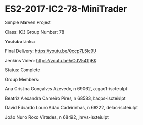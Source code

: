 # ES2-2017-IC2-78-MiniTrader
Simple Marven Project

Class: IC2     Group Number: 78

Youtube Links:

Final Delivery: https://youtu.be/Qccp7L5lc9U

Jenkins Video: https://youtu.be/nOJV541tjB8

Status: Complete 

Group Members:

Ana Cristina Gonçalves Azevedo, n 69062, acgao1-iscteiulpt

Beatriz Alexandra Calmeiro Pires, n 68583, bacps-iscteiulpt

David Eduardo Louro Adão Cadeirinhas, n 69222, delac-iscteiulpt

João Nuno Roxo Virtudes, n 68492, jnrvs-iscteiulpt 
